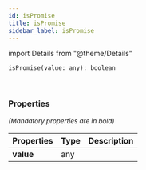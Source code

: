 ```yaml
---
id: isPromise
title: isPromise
sidebar_label: isPromise
---
```


import Details from "@theme/Details"


```tsx
isPromise(value: any): boolean
```
<br/>



### Properties

<font size="2"><i>(Mandatory properties are in bold)</i></font>

| Properties | Type | Description |
| --------- | ---- | ----------- |
| **value** | any |  |


